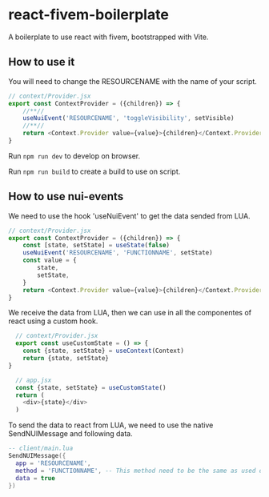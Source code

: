 # react-fivem-boilerplate

A boilerplate to use react with fivem, bootstrapped with Vite.

## How to use it
You will need to change the RESOURCENAME with the name of your script.

```js
// context/Provider.jsx
export const ContextProvider = ({children}) => {
    //**//
    useNuiEvent('RESOURCENAME', 'toggleVisibility', setVisible)
    //**//
    return <Context.Provider value={value}>{children}</Context.Provider>
}
```

Run `npm run dev` to develop on browser.

Run `npm run build` to create a build to use on script.


## How to use nui-events

We need to use the hook 'useNuiEvent' to get the data sended from LUA.

```js 
// context/Provider.jsx
export const ContextProvider = ({children}) => {
    const [state, setState] = useState(false)
    useNuiEvent('RESOURCENAME', 'FUNCTIONNAME', setState)
    const value = {
        state, 
        setState,
    }
    return <Context.Provider value={value}>{children}</Context.Provider>
}
```
We receive the data from LUA, then we can use in all the componentes of react using a custom hook. 

```js
  // context/Provider.jsx
  export const useCustomState = () => {
    const {state, setState} = useContext(Context)
    return {state, setState}
}
```

```js
  // app.jsx
  const {state, setState} = useCustomState()
  return (
    <div>{state}</div>
  )
```

To send the data to react from LUA, we need to use the native SendNUIMessage and following data.
```lua
-- client/main.lua
SendNUIMessage({
  app = 'RESOURCENAME',
  method = 'FUNCTIONNAME', -- This method need to be the same as used on useNuiEvent hook.
  data = true
})
```
